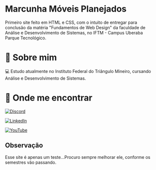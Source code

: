 
# Marcunha Móveis Planejados

Primeiro site feito em HTML e CSS, com o intuito de entregar para conclusão da matéria "Fundamentos de Web Design" da faculdade de Análise e Desenvolvimento de Sistemas, no IFTM - Campus Uberaba Parque Tecnológico.


# 🚀 Sobre mim

💻 Estudo atualmente no Instituto Federal do Triângulo Mineiro, cursando Análise e Desenvolvimento de Sistemas.


# 🔗 Onde me encontrar

[![Discord](https://img.shields.io/badge/Discord-%237289DA.svg?logo=discord&logoColor=white)](https://discord.gg/littlehopw) 

[![LinkedIn](https://img.shields.io/badge/LinkedIn-%230077B5.svg?logo=linkedin&logoColor=white)](https://linkedin.com/in/ana-clara-ribeiro-rodrigues-da-cunha-61665825b/) 

[![YouTube](https://img.shields.io/badge/YouTube-%23FF0000.svg?logo=YouTube&logoColor=white)](https://youtube.com/@https://www.youtube.com/channel/UCJxf05IBTSXGZ3MI_uR25jA) 


## Observação

Esse site é apenas um teste...Procuro sempre melhorar ele, conforme os semestres vão passando.

